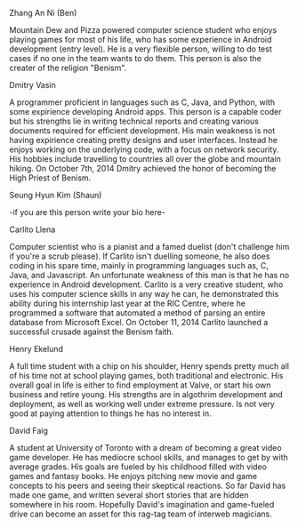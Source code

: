 Zhang An Ni (Ben)

Mountain Dew and Pizza powered computer science student who enjoys playing games for most of his life,
who has some experience in Android development (entry level).
He is a very flexible person, willing to do test cases if no one in the team wants to do them.
This person is also the creater of the religion "Benism".

Dmitry Vasin

A programmer proficient in languages such as C, Java, and Python, with some expirience developing Android apps. 
This person is a capable coder but his strengths lie in writing technical reports and creating various documents required for efficient development.  His main weakness is not having expirience creating pretty designs and user interfaces. Instead he enjoys working on the underlying code, with a focus on network security. His hobbies include travelling to countries all over the globe and mountain hiking. On October 7th, 2014 Dmitry achieved the honor of becoming the High Priest of Benism.


Seung Hyun Kim (Shaun)

-if you are this person write your bio here-


Carlito Llena

Computer scientist who is a pianist and a famed duelist (don't challenge him if you're a scrub please).  If Carlito isn't duelling someone, he also does coding in his spare time, mainly in programming languages such as, C, Java, and Javascript. An unfortunate weakness of this man is that he has no experience in Android development. Carlito is a very creative student, who uses his computer science skills in any way he can, he demonstrated this ability during his internship last year at the RIC Centre, where he programmed a software that automated a method of parsing an entire database from Microsoft Excel.  On October 11, 2014 Carlito launched a successful crusade against the Benism faith.

Henry Ekelund

A full time student with a chip on his shoulder, Henry spends pretty much all of his time not at school playing games, both traditional and electronic. His overall goal in life is either to find employment at Valve, or start his own business and retire young. His strengths are in algothrim development and deployment, as well as working well under extreme pressure. Is not very good at paying attention to things he has no interest in.


David Faig

A student at University of Toronto with a dream of becoming a great video game developer. He has mediocre school skills, and manages to get by with average grades. His goals are fueled by his childhood filled with video games and fantasy books. He enjoys pitching new movie and game concepts to his peers and seeing their skeptical reactions.  So far David has made one game, and written several short stories that are hidden somewhere in his room. Hopefully David's imagination and game-fueled drive can become an asset for this rag-tag team of interweb magicians.
